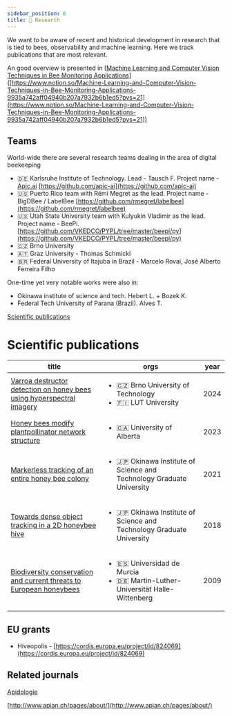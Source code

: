 ```yaml
---
sidebar_position: 6
title: 🔬 Research
---
```


We want to be aware of recent and historical development in research that is tied to bees, observability and machine learning. Here we track publications that are most relevant.

An good overview is presented in [[Machine Learning and Computer Vision Techniques in Bee Monitoring Applications](https://arxiv.org/pdf/2208.00085.pdf)]([https://www.notion.so/Machine-Learning-and-Computer-Vision-Techniques-in-Bee-Monitoring-Applications-9935a742aff04940b207a7932b6b1ed5?pvs=21](https://www.notion.so/Machine-Learning-and-Computer-Vision-Techniques-in-Bee-Monitoring-Applications-9935a742aff04940b207a7932b6b1ed5?pvs=21))

## Teams

World-wide there are several research teams dealing in the area of digital beekeeping

- 🇩🇪 Karlsruhe Institute of Technology. Lead - Tausch F. Project name - [Apic.ai](http://Apic.ai) [https://github.com/apic-ai](https://github.com/apic-ai)
- 🇺🇸 Puerto Rico team with Rémi Megret as the lead. Project name - BigDBee / LabelBee [https://github.com/rmegret/labelbee](https://github.com/rmegret/labelbee)
- 🇺🇸 Utah State University team with Kulyukin Vladimir as the lead. Project name - BeePi. [https://github.com/VKEDCO/PYPL/tree/master/beepi/py](https://github.com/VKEDCO/PYPL/tree/master/beepi/py)
- 🇨🇿 Brno University
- 🇦🇹 Graz University - Thomas Schmickl
- 🇧🇷 Federal University of Itajuba in Brazil - Marcelo Rovai, José Alberto Ferreira Filho

One-time yet very notable works were also in:

- Okinawa institute of science and tech. Hebert L. + Bozek K.
- Federal Tech University of Parana (Brazil). Alves T.

[Scientific publications](https://www.notion.so/dd0f4ebdb6fd4b78b60cf376ac2466e0?pvs=21)

# Scientific publications

<!-- QueryToSerialize: table WITHOUT ID "[" + default(title, file.name) + "]" + default( "("+  replace(replace(file.path, "gratheon.com/", ""), " ", "%20") + ")", "") as title, orgs, year FROM "gratheon.com/about/research" WHERE file.name != "index" SORT year desc -->
<!-- SerializedQuery: table WITHOUT ID "[" + default(title, file.name) + "]" + default( "("+  replace(replace(file.path, "gratheon.com/", ""), " ", "%20") + ")", "") as title, orgs, year FROM "gratheon.com/about/research" WHERE file.name != "index" SORT year desc -->

| title                                                                                                                                                                            | orgs                                                                                                 | year |
| -------------------------------------------------------------------------------------------------------------------------------------------------------------------------------- | ---------------------------------------------------------------------------------------------------- | ---- |
| [Varroa destructor detection on honey bees using hyperspectral imagery](about/research/Varroa%20destructor%20detection%20on%20honey%20bees%20using%20hyperspectral%20imagery.md) | <ul><li>🇨🇿 Brno University of Technology</li><li>🇫🇮 LUT University</li></ul>                     | 2024 |
| [Honey bees modify plantpollinator network structure](about/research/Honey%20bees%20modify%20plantpollinator%20network%20structure.md)                                           | <ul><li>🇨🇦 University of Alberta</li></ul>                                                         | 2023 |
| [Markerless tracking of an entire honey bee colony](about/research/Markerless%20tracking%20of%20an%20entire%20honey%20bee%20colony.md)                                           | <ul><li>🇯🇵 Okinawa Institute of Science and Technology Graduate University</li></ul>               | 2021 |
| [Towards dense object tracking in a 2D honeybee hive](about/research/Towards%20dense%20object%20tracking%20in%20a%202D%20honeybee%20hive.md)                                     | <ul><li>🇯🇵 Okinawa Institute of Science and Technology Graduate University</li></ul>               | 2018 |
| [Biodiversity conservation and current threats to European honeybees](about/research/Biodiversity%20conservation%20and%20current%20threats%20to%20European%20honeybees.md)       | <ul><li>🇪🇸 Universidad de Murcia</li><li>🇩🇪 Martin-Luther-Universität Halle-Wittenberg</li></ul> | 2009 |
<!-- SerializedQuery END -->


## EU grants

- Hiveopolis - [https://cordis.europa.eu/project/id/824069](https://cordis.europa.eu/project/id/824069)

## Related journals

[Apidologie](https://www.springer.com/journal/13592)

[http://www.apian.ch/pages/about/](http://www.apian.ch/pages/about/)

